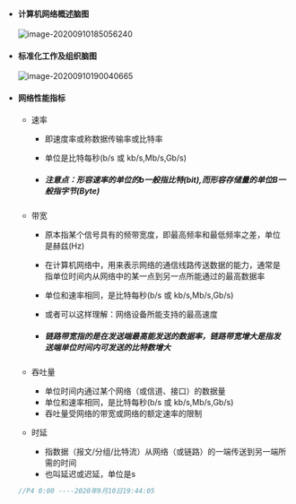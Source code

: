 - #### 计算机网络概述脑图

  ![image-20200910185056240](D:\notes\随笔\note-imgs\image-20200910185056240.png)

- #### 标准化工作及组织脑图

  ![image-20200910190040665](D:\notes\随笔\note-imgs\image-20200910190040665.png)

- #### 网络性能指标

  - 速率

    - 即速度率或称数据传输率或比特率

    - 单位是比特每秒(b/s 或 kb/s,Mb/s,Gb/s)

    - ##### 注意点：形容速率的单位的b一般指比特(bit),而形容存储量的单位B一般指字节(Byte)

  - 带宽

    - 原本指某个信号具有的频带宽度，即最高频率和最低频率之差，单位是赫兹(Hz)

    - 在计算机网络中，用来表示网络的通信线路传送数据的能力，通常是指单位时间内从网络中的某一点到另一点所能通过的最高数据率

    - 单位和速率相同，是比特每秒(b/s 或 kb/s,Mb/s,Gb/s)

    - 或者可以这样理解：网络设备所能支持的最高速度

    - ##### 链路带宽指的是在发送端最高能发送的数据率，链路带宽增大是指发送端单位时间内可发送的比特数增大

  - 吞吐量

    - 单位时间内通过某个网络（或信道、接口）的数据量
    - 单位和速率相同，是比特每秒(b/s 或 kb/s,Mb/s,Gb/s)
    - 吞吐量受网络的带宽或网络的额定速率的限制

  - 时延

    - 指数据（报文/分组/比特流）从网络（或链路）的一端传送到另一端所需的时间
    - 也叫延迟或迟延，单位是s

  ```java
  //P4 0:00 ----2020年9月10日19:44:05
  ```

  